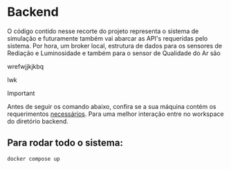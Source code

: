 # Backend

O código contido nesse recorte do projeto representa o sistema de simulação e futuramente também vai abarcar as API's requeridas pelo sistema. Por hora, um broker local, estrutura de dados para os sensores de Rediação e Luminosidade e também para o sensor de Qualidade do Ar são  

wrefwjjkjkbq


lwk
> [!IMPORTANT]
> Antes de seguir os comando abaixo, confira se a sua máquina contém os requerimentos [necessários](https://docs.docker.com/desktop/install/ubuntu/). Para uma melhor interação entre no workspace do diretório backend.

## Para rodar todo o sistema:

```bash
docker compose up
```